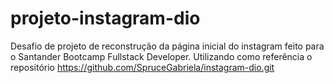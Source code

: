 # projeto-instagram-dio
Desafio de projeto de reconstrução da página inicial do instagram feito para o Santander Bootcamp Fullstack Developer.
Utilizando como referência o repositório https://github.com/SpruceGabriela/instagram-dio.git
